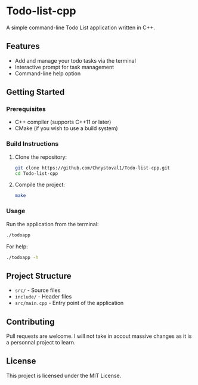 # Todo-list-cpp

A simple command-line Todo List application written in C++.

## Features

- Add and manage your todo tasks via the terminal
- Interactive prompt for task management
- Command-line help option

## Getting Started

### Prerequisites

- C++ compiler (supports C++11 or later)
- CMake (if you wish to use a build system)

### Build Instructions

1. Clone the repository:
   ```bash
   git clone https://github.com/Chrystoval1/Todo-list-cpp.git
   cd Todo-list-cpp
   ```
2. Compile the project:
   ```bash
   make
   ```

### Usage

Run the application from the terminal:
```bash
./todoapp
```
For help:
```bash
./todoapp -h
```

## Project Structure

- `src/` - Source files
- `include/` - Header files
- `src/main.cpp` - Entry point of the application

## Contributing

Pull requests are welcome. I will not take in accout massive changes as it is a personnal project to learn.

## License

This project is licensed under the MIT License.
